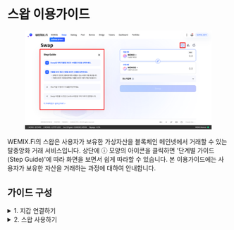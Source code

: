 # 스왑 이용가이드

<figure><img src="../../.gitbook/assets/guide_swap_0.png" alt=""><figcaption></figcaption></figure>

WEMIX.Fi의 스왑은 사용자가 보유한 가상자산을 블록체인 메인넷에서 거래할 수 있는 탈중앙화 거래 서비스입니다. 상단에 ⓘ 모양의 아이콘을 클릭하면 '단계별 가이드(Step Guide)'에 따라 화면을 보면서 쉽게 따라할 수 있습니다. 본 이용가이드에는 사용자가 보유한 자산을 거래하는 과정에 대하여 안내합니다.

## 가이드 구성

<details>

<summary>1. 지갑 연결하기</summary>

* [undefined.md](../gettingstarted/undefined.md "mention")
* [undefined-1.md](../gettingstarted/undefined-1.md "mention")

</details>

<details>

<summary>2. 스왑 사용하기</summary>

* WEMIX.Fi 스왑 접속하기
* 스왑할 자산 선택하기
* 스왑할 수량 선택하기
* 최소 지급액 및 수수료 확인하기
* 거래 허용치(Slippage Rate) 설정하기
* 스왑 내역 확인 및 승인하기
* 거래 내역 확인하기

</details>
